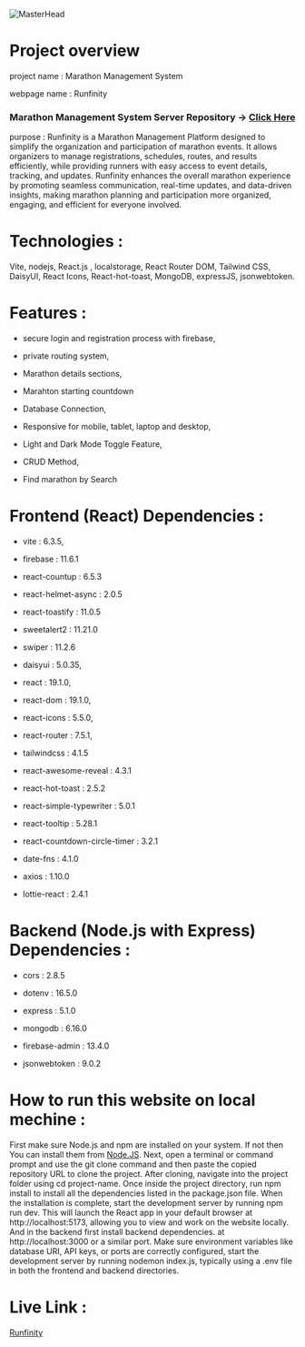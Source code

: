 ![MasterHead](https://i.ibb.co/1Yd89Hr5/Screenshot-2025-06-25-165554.png)

# Project overview

project name : Marathon Management System

webpage name : Runfinity

### Marathon Management System Server Repository -> [Click Here](https://github.com/MMunim90/Marathol-management-system-server)

purpose : Runfinity is a Marathon Management Platform designed to simplify the organization and participation of marathon events. It allows organizers to manage registrations, schedules, routes, and results efficiently, while providing runners with easy access to event details, tracking, and updates. Runfinity enhances the overall marathon experience by promoting seamless communication, real-time updates, and data-driven insights, making marathon planning and participation more organized, engaging, and efficient for everyone involved.

# Technologies :
Vite, nodejs, React.js , localstorage, React Router DOM, Tailwind CSS, DaisyUI, React Icons, React-hot-toast, MongoDB, expressJS, jsonwebtoken.

# Features : 

- secure login and registration process with firebase, 

- private routing system,

- Marathon details sections,

- Marahton starting countdown

- Database Connection,

- Responsive for mobile, tablet, laptop and desktop,

- Light and Dark Mode Toggle Feature,

- CRUD Method,

- Find marathon by Search

# Frontend (React) Dependencies :

- vite : 6.3.5,

- firebase : 11.6.1

- react-countup : 6.5.3

- react-helmet-async : 2.0.5

- react-toastify : 11.0.5

- sweetalert2 : 11.21.0

- swiper : 11.2.6

- daisyui : 5.0.35,

- react : 19.1.0,

- react-dom : 19.1.0,

- react-icons : 5.5.0,

- react-router : 7.5.1,

- tailwindcss : 4.1.5

- react-awesome-reveal : 4.3.1

- react-hot-toast : 2.5.2

- react-simple-typewriter : 5.0.1

- react-tooltip : 5.28.1

- react-countdown-circle-timer : 3.2.1

- date-fns : 4.1.0

- axios : 1.10.0

- lottie-react : 2.4.1

# Backend (Node.js with Express) Dependencies :

- cors : 2.8.5

- dotenv : 16.5.0

- express : 5.1.0

- mongodb : 6.16.0

- firebase-admin : 13.4.0

- jsonwebtoken : 9.0.2

# How to run this website on local mechine :
First make sure Node.js and npm are installed on your system. If not then You can install them from [Node.JS](https://nodejs.org). Next, open a terminal or command prompt and use the git clone command and then paste the copied repository URL to clone the project. After cloning, navigate into the project folder using cd project-name. Once inside the project directory, run npm install to install all the dependencies listed in the package.json file. When the installation is complete, start the development server by running npm run dev. This will launch the React app in your default browser at http://localhost:5173, allowing you to view and work on the website locally. And in the backend first install backend dependencies. at http://localhost:3000 or a similar port. Make sure environment variables like database URI, API keys, or ports are correctly configured, start the development server by running nodemon index.js, typically using a .env file in both the frontend and backend directories.

# Live Link :
[Runfinity](https://marathon-management-syst-9bb4a.web.app/)
